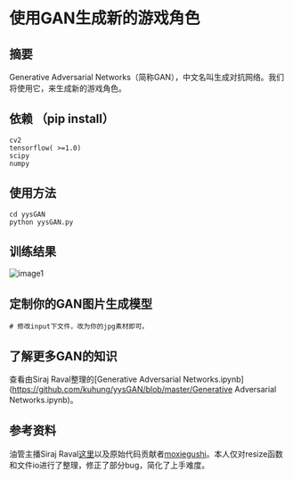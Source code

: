 # 使用GAN生成新的游戏角色

## 摘要
Generative Adversarial Networks（简称GAN），中文名叫生成对抗网络。我们将使用它，来生成新的游戏角色。

## 依赖 （pip install）

```
cv2
tensorflow( >=1.0)
scipy
numpy
```
## 使用方法

```
cd yysGAN
python yysGAN.py
```

## 训练结果
![image1](https://github.com/kuhung/yysGAN/raw/master/output/epoch4950.jpg)

## 定制你的GAN图片生成模型
```
# 修改input下文件，改为你的jpg素材即可。
```

## 了解更多GAN的知识
查看由Siraj Raval整理的[Generative Adversarial Networks.ipynb](https://github.com/kuhung/yysGAN/blob/master/Generative Adversarial Networks.ipynb)。

## 参考资料
油管主播Siraj Raval[这里](https://youtu.be/yz6dNf7X7SA)以及原始代码贡献者[moxiegushi](https://github.com/moxiegushi/pokeGAN)。本人仅对resize函数和文件io进行了整理，修正了部分bug，简化了上手难度。

